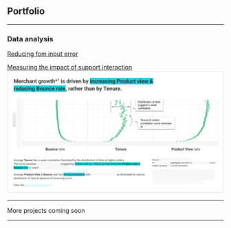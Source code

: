 ## Portfolio

---

### Data analysis

[Reducing fom input error](/form-error-reduction/introduction)
<!-- ![](/form-error-reduction/images/graph_result.png) -->

<a href="/interaction-impact-tracking/introduction">
Measuring the impact of support interaction<br>
<img src="/interaction-impact-tracking/images/correlation.png"></a>

<!-- Escalate when in doubt -->

<!-- Systematic collection of regional insights -->


---

<!-- ### Data science -->

More projects coming soon


---

